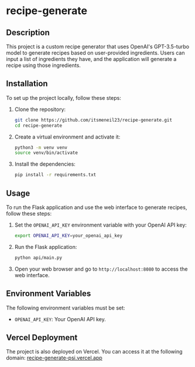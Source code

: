 # recipe-generate

## Description
This project is a custom recipe generator that uses OpenAI's GPT-3.5-turbo model to generate recipes based on user-provided ingredients. Users can input a list of ingredients they have, and the application will generate a recipe using those ingredients.

## Installation
To set up the project locally, follow these steps:

1. Clone the repository:
   ```bash
   git clone https://github.com/itsmeneil23/recipe-generate.git
   cd recipe-generate
   ```

2. Create a virtual environment and activate it:
   ```bash
   python3 -m venv venv
   source venv/bin/activate
   ```

3. Install the dependencies:
   ```bash
   pip install -r requirements.txt
   ```

## Usage
To run the Flask application and use the web interface to generate recipes, follow these steps:

1. Set the `OPENAI_API_KEY` environment variable with your OpenAI API key:
   ```bash
   export OPENAI_API_KEY=your_openai_api_key
   ```

2. Run the Flask application:
   ```bash
   python api/main.py
   ```

3. Open your web browser and go to `http://localhost:8080` to access the web interface.

## Environment Variables
The following environment variables must be set:

- `OPENAI_API_KEY`: Your OpenAI API key.

## Vercel Deployment
The project is also deployed on Vercel. You can access it at the following domain:
[recipe-generate-psi.vercel.app](https://recipe-generate-psi.vercel.app)
